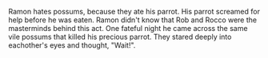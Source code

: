 Ramon hates possums, because they ate his parrot.
His parrot screamed for help before he was eaten.
Ramon didn't know that Rob and Rocco were the masterminds behind this act. 
One fateful night he came across the same vile possums that killed his precious parrot. 
They stared deeply into eachother's eyes and thought, "Wait!".